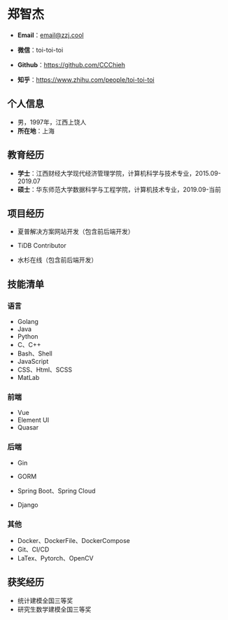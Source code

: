# 郑智杰

* **Email**：email@zzj.cool

* **微信**：toi-toi-toi

* **Github**：https://github.com/CCChieh

* **知乎**：https://www.zhihu.com/people/toi-toi-toi

## 个人信息

* 男，1997年，江西上饶人
* **所在地**：上海

## 教育经历

* **学士**：江西财经大学现代经济管理学院，计算机科学与技术专业，2015.09-2019.07
* **硕士**：华东师范大学数据科学与工程学院，计算机技术专业，2019.09-当前

## 项目经历

* 夏普解决方案网站开发（包含前后端开发）

* TiDB Contributor

* 水杉在线（包含前后端开发）

## 技能清单

### 语言

* Golang
* Java
* Python
* C、C++
* Bash、Shell
* JavaScript
* CSS、Html、SCSS
* MatLab

### 前端

* Vue
* Element UI
* Quasar

### 后端

* Gin
* GORM

* Spring Boot、Spring Cloud
* Django

### 其他

* Docker、DockerFile、DockerCompose
* Git、CI/CD
* LaTex、Pytorch、OpenCV

## 获奖经历

* 统计建模全国三等奖
* 研究生数学建模全国三等奖